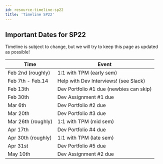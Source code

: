 ```yaml
---
id: resource-timeline-sp22
title: 'Timeline SP22'
---
```


## Important Dates for SP22

Timeline is subject to change, but we will try to keep this page as updated as
possible!

| Time               | Event                                   |
| ------------------ | --------------------------------------- |
| Feb 2nd (roughly)  | 1:1 with TPM (early sem)                |
| Feb 7th - Feb.14   | Help with Dev Interviews! (see Slack)   |
| Feb 13th           | Dev Portfolio #1 due (newbies can skip) |
| Feb 30th           | Dev Assignment #1 due                   |
| Mar 6th            | Dev Portfolio #2 due                    |
| Mar 20th           | Dev Portfolio #3 due                    |
| Mar 26th (roughly) | 1:1 with TPM (mid sem)                  |
| Apr 17th           | Dev Portfolio #4 due                    |
| Apr 30th (roughly) | 1:1 with TPM (late sem)                 |
| Apr 31st           | Dev Portfolio #5 due                    |
| May 10th           | Dev Assignment #2 due                   |
